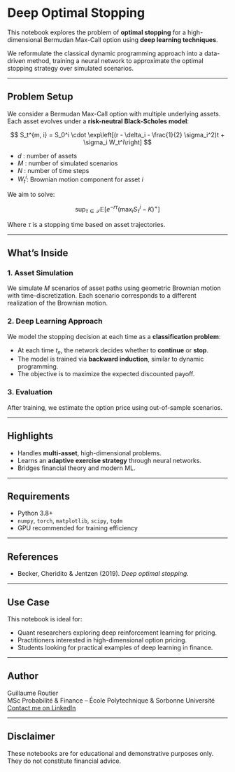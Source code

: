 # Deep Optimal Stopping

This notebook explores the problem of **optimal stopping** for a high-dimensional Bermudan Max-Call option using **deep learning techniques**.

We reformulate the classical dynamic programming approach into a data-driven method, training a neural network to approximate the optimal stopping strategy over simulated scenarios.

---

## Problem Setup

We consider a Bermudan Max-Call option with multiple underlying assets. Each asset evolves under a **risk-neutral Black-Scholes model**:

$$
S_t^{m, i} = S_0^i \cdot \exp\left[(r - \delta_i - \frac{1}{2} \sigma_i^2)t + \sigma_i W_t^i\right]
$$

- $d$ : number of assets  
- $M$ : number of simulated scenarios  
- $N$ : number of time steps  
- $W_t^i$: Brownian motion component for asset $i$

We aim to solve:

$$
\sup_{\tau \in \mathcal{T}} \mathbb{E}\left[ e^{-r \tau} \left(\max_i S_\tau^i - K\right)^+ \right]
$$

Where $\tau$ is a stopping time based on asset trajectories.

---

## What’s Inside

### 1. Asset Simulation

We simulate $M$ scenarios of asset paths using geometric Brownian motion with time-discretization. Each scenario corresponds to a different realization of the Brownian motion.

### 2. Deep Learning Approach

We model the stopping decision at each time as a **classification problem**:
- At each time $t_n$, the network decides whether to **continue** or **stop**.
- The model is trained via **backward induction**, similar to dynamic programming.
- The objective is to maximize the expected discounted payoff.

### 3. Evaluation

After training, we estimate the option price using out-of-sample scenarios.

---

## Highlights

- Handles **multi-asset**, high-dimensional problems.
- Learns an **adaptive exercise strategy** through neural networks.
- Bridges financial theory and modern ML.

---

## Requirements

- Python 3.8+
- `numpy`, `torch`, `matplotlib`, `scipy`, `tqdm`
- GPU recommended for training efficiency

---

## References

- Becker, Cheridito & Jentzen (2019). *Deep optimal stopping.*

---

## Use Case

This notebook is ideal for:
- Quant researchers exploring deep reinforcement learning for pricing.
- Practitioners interested in high-dimensional option pricing.
- Students looking for practical examples of deep learning in finance.

---

## Author

Guillaume Routier  
MSc Probabilité & Finance – École Polytechnique & Sorbonne Université  
[Contact me on LinkedIn](https://www.linkedin.com/in/guillaume-routier/)

---

## Disclaimer

These notebooks are for educational and demonstrative purposes only. They do not constitute financial advice.
